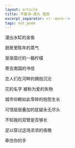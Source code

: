 ```yaml
---
layout: article
title: 不是诗-其九 抱怨
excerpt_separator: <!--more-->
tags: not_poem
---
```


漫出水缸的金鱼
<!--more-->

厨房里陈年的蒸气

渐渐腐烂的一箱柠檬

寄去南国的书信

恋人们在河畔的拥抱沉沦

花的名字 被称为爱的失物

城市仰赖如此零碎的抱怨生长

可惜层层叠加的犹疑永无尽头

不知我的双臂是否够长

足以穿过这场浓浓的夜晚

牵住你的手
